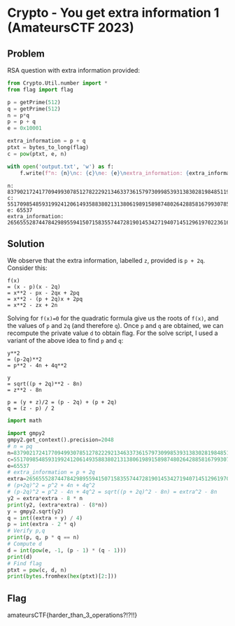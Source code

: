 # Crypto - You get extra information 1 (AmateursCTF 2023)

## Problem

RSA question with extra information provided:

```python
from Crypto.Util.number import *
from flag import flag

p = getPrime(512)
q = getPrime(512)
n = p*q
p = p + q
e = 0x10001

extra_information = p + q
ptxt = bytes_to_long(flag)
c = pow(ptxt, e, n)

with open('output.txt', 'w') as f:
    f.write(f"n: {n}\nc: {c}\ne: {e}\nextra_information: {extra_information}")
```

```
n: 83790217241770949930785127822292134633736157973099853931383028198485119939022553589863171712515159590920355561620948287649289302675837892832944404211978967792836179441682795846147312001618564075776280810972021418434978269714364099297666710830717154344277019791039237445921454207967552782769647647208575607201
c: 55170985485931992412061493588380213138061989158987480264288581679930785576529127257790549531229734149688212171710561151529495719876972293968746590202214939126736042529012383384602168155329599794302309463019364103314820346709676184132071708770466649702573831970710420398772142142828226424536566463017178086577
e: 65537
extra_information: 26565552874478429895594150715835574472819014534271940714512961970223616824812349678207505829777946867252164956116701692701674023296773659395833735044077013
```

## Solution

We observe that the extra information, labelled `z`, provided is `p + 2q`. Consider this:

```
f(x)  
= (x - p)(x - 2q)
= x**2 - px - 2qx + 2pq
= x**2 - (p + 2q)x + 2pq
= x**2 - zx + 2n
```

Solving for `f(x)=0` for the quadratic formula give us the roots of `f(x)`, and the values of `p` and `2q` (and therefore `q`). Once `p` and `q` are obtained, we can recompute the private value `d` to obtain flag. For the solve script, I used a variant of the above idea to find `p` and `q`:

```
y**2
= (p-2q)**2
= p**2 - 4n + 4q**2

y
= sqrt((p + 2q)**2 - 8n)
= z**2 - 8n

p = (y + z)/2 = (p - 2q) + (p + 2q)
q = (z - p) / 2
```

```python
import math

import gmpy2
gmpy2.get_context().precision=2048
# n = pq
n=83790217241770949930785127822292134633736157973099853931383028198485119939022553589863171712515159590920355561620948287649289302675837892832944404211978967792836179441682795846147312001618564075776280810972021418434978269714364099297666710830717154344277019791039237445921454207967552782769647647208575607201
c=55170985485931992412061493588380213138061989158987480264288581679930785576529127257790549531229734149688212171710561151529495719876972293968746590202214939126736042529012383384602168155329599794302309463019364103314820346709676184132071708770466649702573831970710420398772142142828226424536566463017178086577
e=65537
# extra_information = p + 2q
extra=26565552874478429895594150715835574472819014534271940714512961970223616824812349678207505829777946867252164956116701692701674023296773659395833735044077013
# (p+2q)^2 = p^2 + 4n + 4q^2 
# (p-2q)^2 = p^2 - 4n + 4q^2 = sqrt((p + 2q)^2 - 8n) = extra^2 - 8n
y2 = extra*extra - 8 * n
print(y2, (extra*extra) - (8*n))
y = gmpy2.sqrt(y2)
q = int((extra + y) / 4)
p = int(extra - 2 * q)
# Verify p,q
print(p, q, p * q == n)
# Compute d
d = int(pow(e, -1, (p - 1) * (q - 1)))
print(d)
# Find flag
ptxt = pow(c, d, n)
print(bytes.fromhex(hex(ptxt)[2:]))
```

## Flag

amateursCTF{harder_than_3_operations?!?!!}